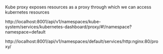 Kube proxy exposes resources as a proxy through which we can access kubernetes resources

http://localhost:8001/api/v1/namespaces/kube-system/services/kubernetes-dashboard/proxy/#!/namespace?namespace=default

http://localhost:8001/api/v1/namespaces/default/services/http:nginx:80/proxy/